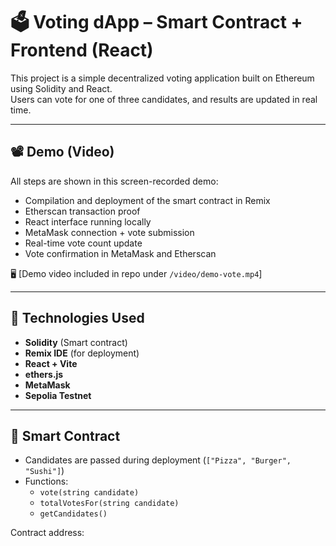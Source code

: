 # 🗳️ Voting dApp – Smart Contract + Frontend (React)

This project is a simple decentralized voting application built on Ethereum using Solidity and React.  
Users can vote for one of three candidates, and results are updated in real time.

---

## 📽️ Demo (Video)

All steps are shown in this screen-recorded demo:
- Compilation and deployment of the smart contract in Remix
- Etherscan transaction proof
- React interface running locally
- MetaMask connection + vote submission
- Real-time vote count update
- Vote confirmation in MetaMask and Etherscan

🖥️ [Demo video included in repo under `/video/demo-vote.mp4`]

---

## 🚀 Technologies Used

- **Solidity** (Smart contract)
- **Remix IDE** (for deployment)
- **React + Vite**
- **ethers.js**
- **MetaMask**
- **Sepolia Testnet**

---

## 🧠 Smart Contract

- Candidates are passed during deployment (`["Pizza", "Burger", "Sushi"]`)
- Functions:
  - `vote(string candidate)`
  - `totalVotesFor(string candidate)`
  - `getCandidates()`

Contract address:  
